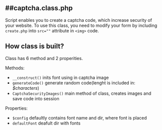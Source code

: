 ##captcha.class.php 
-----------------

Script enables you to create a captcha code, which increase security of your website.
To use this class, you need to modify your form by including `create.php` into `src=""` attribute in `<img>` code.

How class is built?
-----------------

Class has 6 method and 2 properities. 

Methods:
- `__construct()` inits font using in captcha image 
- `generateCode()` generate random code(lenght is included in: *$characters*) 
- `CaptchaSecurityImages()` main method of class, creates images and save code into session

Properties:
- `$config` defaultly contains font name and dir, where font is placed
- `defaultFont` deafult dir with fonts 
